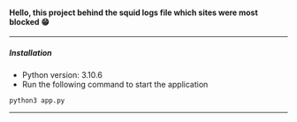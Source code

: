 #### Hello, this project behind the squid logs file which sites were most blocked 😁
------------
##### Installation

- Python version: 3.10.6
- Run the following command to start the application
```
python3 app.py
```
------------
